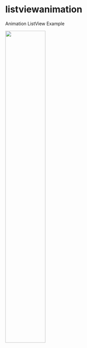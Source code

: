 # listviewanimation

Animation ListView Example

<img width="50%" src="https://user-images.githubusercontent.com/39107341/111590105-0da60780-8809-11eb-8f64-7ccc527967d2.gif" />
